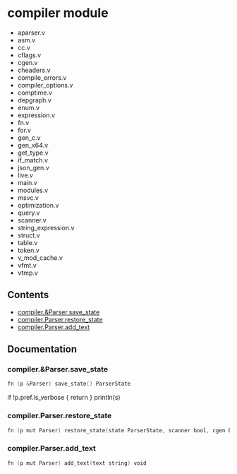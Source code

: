 # compiler module
- aparser.v
- asm.v
- cc.v
- cflags.v
- cgen.v
- cheaders.v
- compile_errors.v
- compiler_options.v
- comptime.v
- depgraph.v
- enum.v
- expression.v
- fn.v
- for.v
- gen_c.v
- gen_x64.v
- get_type.v
- if_match.v
- json_gen.v
- live.v
- main.v
- modules.v
- msvc.v
- optimization.v
- query.v
- scanner.v
- string_expression.v
- struct.v
- table.v
- token.v
- v_mod_cache.v
- vfmt.v
- vtmp.v
## Contents
- [compiler.&Parser.save_state](#compilerparsersave_state)
- [compiler.Parser.restore_state](#compilerparserrestore_state)
- [compiler.Parser.add_text](#compilerparseradd_text)

## Documentation
### compiler.&Parser.save_state
```v
fn (p &Parser) save_state() ParserState
```
if !p.pref.is_verbose { 
return 
} 
println(s)

### compiler.Parser.restore_state
```v
fn (p mut Parser) restore_state(state ParserState, scanner bool, cgen bool) void
```
### compiler.Parser.add_text
```v
fn (p mut Parser) add_text(text string) void
```